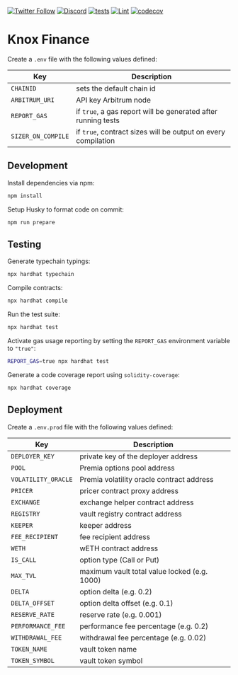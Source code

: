 [![Twitter Follow](https://img.shields.io/badge/Twitter-black?logo=twitter&logoColor=white)](https://twitter.com/knox_finance)
[![Discord](https://img.shields.io/badge/Discord-black?logo=discord&logoColor=white)](https://discord.gg/azPNJXQ4kR)
[![tests](https://github.com/KnoxFinance/knox-contracts/actions/workflows/test.yaml/badge.svg)](https://codecov.io/gh/KnoxFinance/knox-contracts)
[![Lint](https://github.com/KnoxFinance/knox-contracts/workflows/Lint/badge.svg)](https://github.com/KnoxFinance/knox-contracts/actions/workflows/lint.yaml)
[![codecov](https://codecov.io/gh/KnoxFinance/knox-contracts/branch/master/graph/badge.svg?token=ZI3OV5TSAV)](https://codecov.io/gh/KnoxFinance/knox-contracts)

# Knox Finance

Create a `.env` file with the following values defined:

| Key                | Description                                                   |
| ------------------ | ------------------------------------------------------------- |
| `CHAINID`          | sets the default chain id                                     |
| `ARBITRUM_URI`     | API key Arbitrum node                                         |
| `REPORT_GAS`       | if `true`, a gas report will be generated after running tests |
| `SIZER_ON_COMPILE` | if `true`, contract sizes will be output on every compilation |

## Development

Install dependencies via npm:

```bash
npm install
```

Setup Husky to format code on commit:

```bash
npm run prepare
```

## Testing

Generate typechain typings:

```bash
npx hardhat typechain
```

Compile contracts:

```bash
npx hardhat compile
```

Run the test suite:

```bash
npx hardhat test
```

Activate gas usage reporting by setting the `REPORT_GAS` environment variable to `"true"`:

```bash
REPORT_GAS=true npx hardhat test
```

Generate a code coverage report using `solidity-coverage`:

```bash
npx hardhat coverage
```

## Deployment

Create a `.env.prod` file with the following values defined:

| Key                 | Description                                  |
| ------------------- | -------------------------------------------- |
| `DEPLOYER_KEY`      | private key of the deployer address          |
| `POOL`              | Premia options pool address                  |
| `VOLATILITY_ORACLE` | Premia volatility oracle contract address    |
| `PRICER`            | pricer contract proxy address                |
| `EXCHANGE`          | exchange helper contract address             |
| `REGISTRY`          | vault registry contract address              |
| `KEEPER`            | keeper address                               |
| `FEE_RECIPIENT`     | fee recipient address                        |
| `WETH`              | wETH contract address                        |
| `IS_CALL`           | option type (Call or Put)                    |
| `MAX_TVL`           | maximum vault total value locked (e.g. 1000) |
| `DELTA`             | option delta (e.g. 0.2)                      |
| `DELTA_OFFSET`      | option delta offset (e.g. 0.1)               |
| `RESERVE_RATE`      | reserve rate (e.g. 0.001)                    |
| `PERFORMANCE_FEE`   | performance fee percentage (e.g. 0.2)        |
| `WITHDRAWAL_FEE`    | withdrawal fee percentage (e.g. 0.02)        |
| `TOKEN_NAME`        | vault token name                             |
| `TOKEN_SYMBOL`      | vault token symbol                           |

